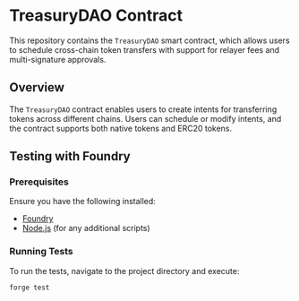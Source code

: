 # TreasuryDAO Contract

This repository contains the `TreasuryDAO` smart contract, which allows users to schedule cross-chain token transfers with support for relayer fees and multi-signature approvals.

## Overview

The `TreasuryDAO` contract enables users to create intents for transferring tokens across different chains. Users can schedule or modify intents, and the contract supports both native tokens and ERC20 tokens.

## Testing with Foundry

### Prerequisites

Ensure you have the following installed:

- [Foundry](https://book.getfoundry.sh/)
- [Node.js](https://nodejs.org/) (for any additional scripts)

### Running Tests

To run the tests, navigate to the project directory and execute:

```bash
forge test